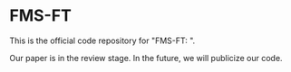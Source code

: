 # FMS-FT
This is the official code repository for "FMS-FT: ".

Our paper is in the review stage. In the future, we will publicize our code. 